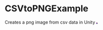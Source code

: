 # CSVtoPNGExample
Creates a png image from csv data in Unity
![alt text](https://github.com/JohnnyBoy91/CSVtoPNGExample/blob/main/Assets/StreamingAssets/outputpng.png)
